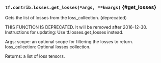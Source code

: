 ### `tf.contrib.losses.get_losses(*args, **kwargs)` {#get_losses}

Gets the list of losses from the loss_collection. (deprecated)

THIS FUNCTION IS DEPRECATED. It will be removed after 2016-12-30.
Instructions for updating:
Use tf.losses.get_losses instead.

  Args:
    scope: an optional scope for filtering the losses to return.
    loss_collection: Optional losses collection.

  Returns:
    a list of loss tensors.

